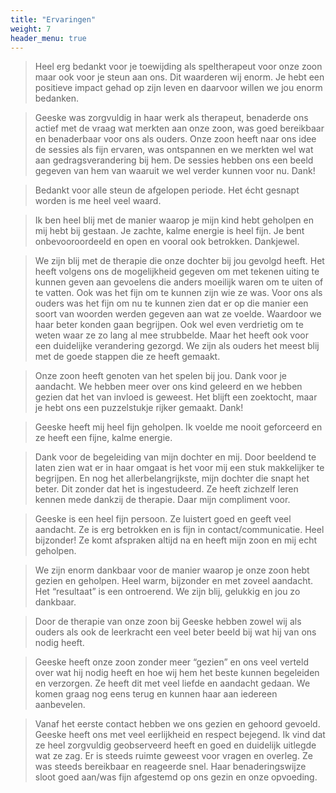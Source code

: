 ```yaml
---
title: "Ervaringen"
weight: 7
header_menu: true
---
```


> Heel erg bedankt voor je toewijding als speltherapeut voor onze zoon maar ook voor je steun aan ons. Dit waarderen wij enorm. Je hebt een positieve impact gehad op zijn leven en daarvoor willen we jou enorm bedanken.

> Geeske was zorgvuldig in haar werk als therapeut, benaderde ons actief met de vraag wat merkten aan onze zoon, was goed bereikbaar en benaderbaar voor ons als ouders. Onze zoon heeft naar ons idee de sessies als fijn ervaren, was ontspannen en we merkten wel wat aan gedragsverandering bij hem. De sessies hebben ons een beeld gegeven van hem van waaruit we wel verder kunnen voor nu. Dank!

> Bedankt voor alle steun de afgelopen periode. Het écht gesnapt worden is me heel veel waard.

> Ik ben heel blij met de manier waarop je mijn kind hebt geholpen en mij hebt bij gestaan. Je zachte, kalme energie is heel fijn. Je bent onbevooroordeeld en open en vooral ook betrokken. Dankjewel.

> We zijn blij met de therapie die onze dochter bij jou gevolgd heeft. Het heeft volgens ons de mogelijkheid gegeven om met tekenen uiting te kunnen geven aan gevoelens die anders moeilijk waren om te uiten of te vatten. Ook was het fijn om te kunnen zijn wie ze was. Voor ons als ouders was het fijn om nu te kunnen zien dat er op die manier een soort van woorden werden gegeven aan wat ze voelde. Waardoor we haar beter konden gaan begrijpen. Ook wel even verdrietig om te weten waar ze zo lang al mee strubbelde. Maar het heeft ook voor een duidelijke verandering gezorgd. We zijn als ouders het meest blij met de goede stappen die ze heeft gemaakt.

> Onze zoon heeft genoten van het spelen bij jou. Dank voor je aandacht. We hebben meer over ons kind geleerd en we hebben gezien dat het van invloed is geweest. Het blijft een zoektocht, maar je hebt ons een puzzelstukje rijker gemaakt. Dank!

> Geeske heeft mij heel fijn geholpen. Ik voelde me nooit geforceerd en ze heeft een fijne, kalme energie.

> Dank voor de begeleiding van mijn dochter en mij. Door beeldend te laten zien wat er in haar omgaat is het voor mij een stuk makkelijker te begrijpen. En nog het allerbelangrijkste, mijn dochter die snapt het beter. Dit zonder dat het is ingestudeerd. Ze heeft zichzelf leren kennen mede dankzij de therapie. Daar mijn compliment voor.

> Geeske is een heel fijn persoon. Ze luistert goed en geeft veel aandacht. Ze is erg betrokken en is fijn in contact/communicatie. Heel bijzonder! Ze komt afspraken altijd na en heeft mijn zoon en mij echt geholpen.

> We zijn enorm dankbaar voor de manier waarop je onze zoon hebt gezien en geholpen. Heel warm, bijzonder en met zoveel aandacht. Het “resultaat” is een ontroerend. We zijn blij, gelukkig en jou zo dankbaar.

> Door de therapie van onze zoon bij Geeske hebben zowel wij als ouders als ook de leerkracht een veel beter beeld bij wat hij van ons nodig heeft.

> Geeske heeft onze zoon zonder meer “gezien” en ons veel verteld over wat hij nodig heeft en hoe wij hem het beste kunnen begeleiden en verzorgen. Ze heeft dit met veel liefde en aandacht gedaan. We komen graag nog eens terug en kunnen haar aan iedereen aanbevelen.

> Vanaf het eerste contact hebben we ons gezien en gehoord gevoeld. Geeske heeft ons met veel eerlijkheid en respect bejegend. Ik vind dat ze heel zorgvuldig geobserveerd heeft en goed en duidelijk uitlegde wat ze zag. Er is steeds ruimte geweest voor vragen en overleg. Ze was steeds bereikbaar en reageerde snel. Haar benaderingswijze sloot goed aan/was fijn afgestemd op ons gezin en onze opvoeding.
